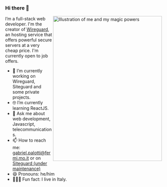 ### Hi there 👋

<img align="right" src="https://i.imgur.com/XwyDbnQ.gifv" alt="Illustration of me and my magic powers" width=350px height=465px />

I’m a full-stack web developer. I'm the creator of [Wireguard](wireguard.pw), an hosting service that offers powerful secure servers at a very cheap price. I'm currently open to job offers. 

- 📱  I’m currently working on Wireguard, Siteguard and some private projects.
- 🤓 I’m currently learning ReactJS.
- 💬  Ask me about web development, Javascript, telecommunications.
- 📫  How to reach me: gabriel.palotti@fermi.mo.it or on [Siteguard (under maintenance)](#)
- 😄  Pronouns: he/him
- 🚴🏽‍♀️  Fun fact: I live in Italy.

